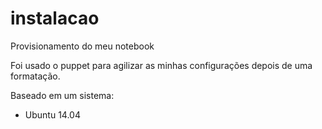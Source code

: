 # instalacao
Provisionamento do meu notebook

Foi usado o puppet para agilizar as minhas configurações depois de uma formatação.

Baseado em um sistema:

* Ubuntu 14.04
